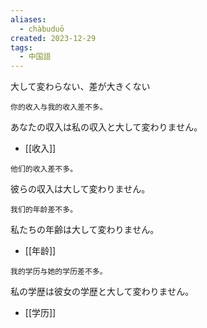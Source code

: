 ```yaml
---
aliases:
  - chàbuduō
created: 2023-12-29
tags:
  - 中国語
---
```

大して変わらない、差が大きくない
```zh-cn
你的收入与我的收入差不多。
```
あなたの収入は私の収入と大して変わりません。
- [[收入]]
```zh-cn
他们的收入差不多。
```
彼らの収入は大して変わりません。
```zh-cn
我们的年龄差不多。
```
私たちの年齢は大して変わりません。
- [[年龄]]
```zh-cn
我的学历与她的学历差不多。
```
私の学歴は彼女の学歴と大して変わりません。
- [[学历]]
